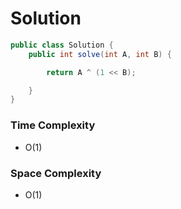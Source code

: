 # Solution

```java
public class Solution {
    public int solve(int A, int B) {

        return A ^ (1 << B);

    }
}
```

### Time Complexity
- O(1)

### Space Complexity
- O(1)